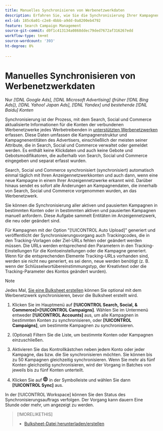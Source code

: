 ```yaml
---
title: Manuelles Synchronisieren von Werbenetzwerkdaten
description: Erfahren Sie, wie Sie die Synchronisierung Ihrer Kampagnenstruktur und Kampagnenentitäten für unterstützte Anzeigennetzwerke manuell mit Triggern durchführen.
exl-id: 185c6a01-c2e8-4bbb-a9dd-0a8200eb4792
feature: Search Campaign Management
source-git-commit: d0f1c413134a0868ddec79ded7672af316267edd
workflow-type: tm+mt
source-wordcount: '393'
ht-degree: 0%

---
```


# Manuelles Synchronisieren von Werbenetzwerkdaten

Nur *[!DNL Google Ads], [!DNL Microsoft Advertising] (früher [!DNL Bing Ads]), [!DNL Yahoo! Japan Ads], [!DNL Yandex] und bestehende [!DNL Baidu] Konten*

Synchronisierung ist der Prozess, mit dem Search, Social und Commerce aktualisierte Informationen für die Konten der verbundenen Werbenetzwerke jedes Werbetreibenden in [unterstützten Werbenetzwerken](/help/search-social-commerce/introduction/supported-inventory.md) erfassen. Diese Daten umfassen die Kampagnenstruktur und Kampagnenentitäten des Advertisers, einschließlich der meisten seiner Attribute, die in Search, Social und Commerce verwaltet oder gemeldet werden. Es enthält keine Klickdaten und auch keine Gebote und Gebotsmodifikatoren, die außerhalb von Search, Social und Commerce eingegeben und separat erfasst wurden.

Search, Social und Commerce synchronisiert (synchronisiert) automatisch einmal täglich mit Ihren Anzeigennetzwerkkonten und auch dann, wenn eine neue Kampagne in einem Ihrer Anzeigennetzwerke erkannt wird. Darüber hinaus sendet es sofort alle Änderungen an Kampagnendaten, die innerhalb von Search, Social und Commerce vorgenommen wurden, an das Werbenetzwerk.

Sie können die Synchronisierung aller aktiven und pausierten Kampagnen in bestimmten Konten oder in bestimmten aktiven und pausierten Kampagnen manuell anfordern. Diese Aufgabe sammelt Entitäten im Anzeigennetzwerk, die neu oder geändert sind.

Für Kampagnen mit der Option &quot;[!UICONTROL Auto Upload]&quot; generiert und veröffentlicht der Synchronisierungsvorgang auch Trackingcodes, die in den Tracking-Vorlagen oder Ziel-URLs fehlen oder geändert werden müssen. Die URLs werden entsprechend den Parametern in den Tracking-Einstellungen für die Kontoeinstellungen oder die Kampagne generiert. Wenn für die entsprechenden Elemente Tracking-URLs vorhanden sind, werden sie nicht neu generiert, es sei denn, neue werden benötigt (z. B. wenn der Schlüsselwortübereinstimmungstyp, der Kreativtext oder die Tracking-Parameter des Kontos geändert wurden).

>[!NOTE]
>
>Jedes Mal, [&#x200B; Sie eine Bulksheet erstellen](/help/search-social-commerce/campaign-management/bulksheets/bulksheet-download.md) können Sie optional mit dem Werbenetzwerk synchronisieren, bevor die Bulksheet erstellt wird.

1. Klicken Sie im Hauptmenü auf **[!UICONTROL Search, Social, & Commerce]>[!UICONTROL Campaigns]**. Wählen Sie im Untermenü entweder **[!UICONTROL Accounts]** aus, um alle Kampagnen in bestimmten Konten zu synchronisieren, oder **[!UICONTROL Campaigns]**, um bestimmte Kampagnen zu synchronisieren.

1. (Optional) Filtern Sie die Liste, um bestimmte Konten oder Kampagnen einzuschließen.

1. Aktivieren Sie das Kontrollkästchen neben jedem Konto oder jeder Kampagne, das bzw. die Sie synchronisieren möchten. Sie können bis zu 50 Kampagnen gleichzeitig synchronisieren. Wenn Sie mehr als fünf Konten gleichzeitig synchronisieren, wird der Vorgang in Batches von jeweils bis zu fünf Konten unterteilt.

1. Klicken Sie auf ![**Mehr**](/help/search-social-commerce/assets/more.png " Mehr") in der Symbolleiste und wählen Sie dann **[!UICONTROL Sync]** aus.

In der [!UICONTROL Workspace] können Sie den Status des Synchronisierungsauftrags verfolgen. Der Vorgang kann dauern
Eine Stunde oder mehr, um angezeigt zu werden.

>[!MORELIKETHIS]
>
>* [Bulksheet-Datei herunterladen/erstellen](/help/search-social-commerce/campaign-management/bulksheets/bulksheet-download.md)
